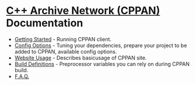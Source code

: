 # [C++ Archive Network (CPPAN)](https://cppan.org/) Documentation

- [Getting Started](https://github.com/cppan/cppan/blob/master/doc/getting_started.md) - Running CPPAN client.
- [Config Options](https://github.com/cppan/cppan/blob/master/doc/config.md) - Tuning your dependencies, prepare your project to be added to CPPAN, available config options.
- [Website Usage](https://github.com/cppan/cppan/blob/master/doc/website.md) - Describes basicusage of CPPAN site.
- [Build Definitions](https://github.com/cppan/cppan/blob/master/doc/cpp_definitions.md) - Preprocessor variables you can rely on during CPPAN build.
- [F.A.Q.](https://github.com/cppan/cppan/blob/master/doc/faq.md)

